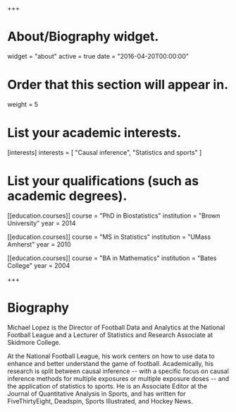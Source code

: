 +++
# About/Biography widget.
widget = "about"
active = true
date = "2016-04-20T00:00:00"

# Order that this section will appear in.
weight = 5

# List your academic interests.
[interests]
  interests = [
    "Causal inference",
    "Statistics and sports"
  ]

# List your qualifications (such as academic degrees).
[[education.courses]]
  course = "PhD in Biostatistics"
  institution = "Brown University"
  year = 2014

[[education.courses]]
  course = "MS in Statistics"
  institution = "UMass Amherst"
  year = 2010

[[education.courses]]
  course = "BA in Mathematics"
  institution = "Bates College"
  year = 2004
 
+++

# Biography

Michael Lopez is the Director of Football Data and Analytics at the National Football League and a Lecturer of Statistics and Research Associate at Skidmore College. 

At the National Football League, his work centers on how to use data to enhance and better understand the game of football. Academically, his research is split between causal inference -- with a specific focus on causal inference methods for multiple exposures or multiple exposure doses -- and the application of statistics to sports. He is an Associate Editor at the Journal of Quantitative Analysis in Sports, and has written for FiveThirtyEight, Deadspin, Sports Illustrated, and Hockey News. 
